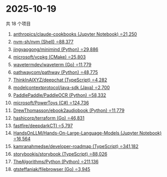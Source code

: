 # 2025-10-19

共 18 个项目

<!-- BEGIN GITHUB -->
<!-- 最后更新时间 2025-10-19 07:08:08 +0800 -->
1. [anthropics/claude-cookbooks (Jupyter Notebook) ⭐21,250](https://github.com/anthropics/claude-cookbooks)
1. [nvm-sh/nvm (Shell) ⭐88,377](https://github.com/nvm-sh/nvm)
1. [jingyaogong/minimind (Python) ⭐29,886](https://github.com/jingyaogong/minimind)
1. [microsoft/vcpkg (CMake) ⭐25,803](https://github.com/microsoft/vcpkg)
1. [wavetermdev/waveterm (Go) ⭐11,779](https://github.com/wavetermdev/waveterm)
1. [pathwaycom/pathway (Python) ⭐48,775](https://github.com/pathwaycom/pathway)
1. [ThinkInAIXYZ/deepchat (TypeScript) ⭐4,282](https://github.com/ThinkInAIXYZ/deepchat)
1. [modelcontextprotocol/java-sdk (Java) ⭐2,700](https://github.com/modelcontextprotocol/java-sdk)
1. [PaddlePaddle/PaddleOCR (Python) ⭐58,332](https://github.com/PaddlePaddle/PaddleOCR)
1. [microsoft/PowerToys (C#) ⭐124,736](https://github.com/microsoft/PowerToys)
1. [DrewThomasson/ebook2audiobook (Python) ⭐11,779](https://github.com/DrewThomasson/ebook2audiobook)
1. [hashicorp/terraform (Go) ⭐46,831](https://github.com/hashicorp/terraform)
1. [fastfire/deepdarkCTI ⭐5,797](https://github.com/fastfire/deepdarkCTI)
1. [HandsOnLLM/Hands-On-Large-Language-Models (Jupyter Notebook) ⭐16,564](https://github.com/HandsOnLLM/Hands-On-Large-Language-Models)
1. [kamranahmedse/developer-roadmap (TypeScript) ⭐341,182](https://github.com/kamranahmedse/developer-roadmap)
1. [storybookjs/storybook (TypeScript) ⭐88,026](https://github.com/storybookjs/storybook)
1. [TheAlgorithms/Python (Python) ⭐211,136](https://github.com/TheAlgorithms/Python)
1. [gtsteffaniak/filebrowser (Go) ⭐3,945](https://github.com/gtsteffaniak/filebrowser)
<!-- END GITHUB -->